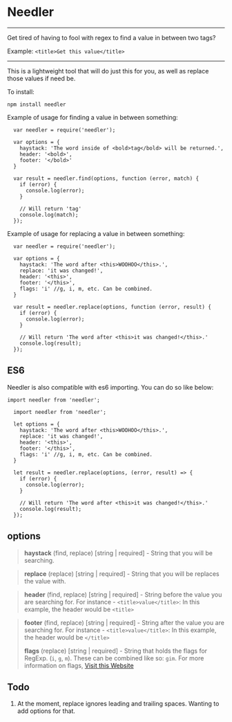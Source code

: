# Needler
----------------

Get tired of having to fool with regex to find a value in between two tags?

Example: `<title>Get this value</title>`

----------------

This is a lightweight tool that will do just this for you, as well as replace
those values if need be.

To install:

`npm install needler`

Example of usage for finding a value in between something:

	  var needler = require('needler');

	  var options = {
	    haystack: 'The word inside of <bold>tag</bold> will be returned.',
	    header: '<bold>',
	    footer: '</bold>'
	  }

	  var result = needler.find(options, function (error, match) {
	    if (error) {
	      console.log(error);
	    }

		// Will return 'tag'
	    console.log(match);
	  });

Example of usage for replacing a value in between something:

	  var needler = require('needler');

	  var options = {
	    haystack: 'The word after <this>WOOHOO</this>.',
	    replace: 'it was changed!',
	    header: '<this>',
	    footer: '</this>',
	    flags: 'i' //g, i, m, etc. Can be combined.
	  }

	  var result = needler.replace(options, function (error, result) {
	    if (error) {
	      console.log(error);
	    }

		// Will return 'The word after <this>it was changed!</this>.'
	    console.log(result);
	  });

## ES6

Needler is also compatible with es6 importing. You can do so like below:

`import needler from 'needler';`

	  import needler from 'needler';

	  let options = {
	    haystack: 'The word after <this>WOOHOO</this>.',
	    replace: 'it was changed!',
	    header: '<this>',
	    footer: '</this>',
	    flags: 'i' //g, i, m, etc. Can be combined.
	  }

	  let result = needler.replace(options, (error, result) => {
	    if (error) {
	      console.log(error);
	    }

		// Will return 'The word after <this>it was changed!</this>.'
	    console.log(result);
	  });

## options

> **haystack** (find, replace) [string | required] - String that you will be searching.

> **replace** (replace) [string | required] - String that you will be replaces the value with.

> **header** (find, replace) [string | required] - String before the value you are searching for. For instance - `<title>value</title>`: In this example, the header would be `<title>`

> **footer** (find, replace) [string | required] - String after the value you are searching for. For instance - `<title>value</title>`: In this example, the header would be `</title>`
>
> **flags** (replace) [string | required] - String that holds the flags for RegExp. (`i`, `g`, `m`). These can be combined like so: `gim`. For more information on flags, [Visit this Website](https://developer.mozilla.org/en-US/docs/Web/JavaScript/Reference/Global_Objects/RegExp)

## Todo

 1. At the moment, replace ignores leading and trailing spaces. Wanting to add options for that.
